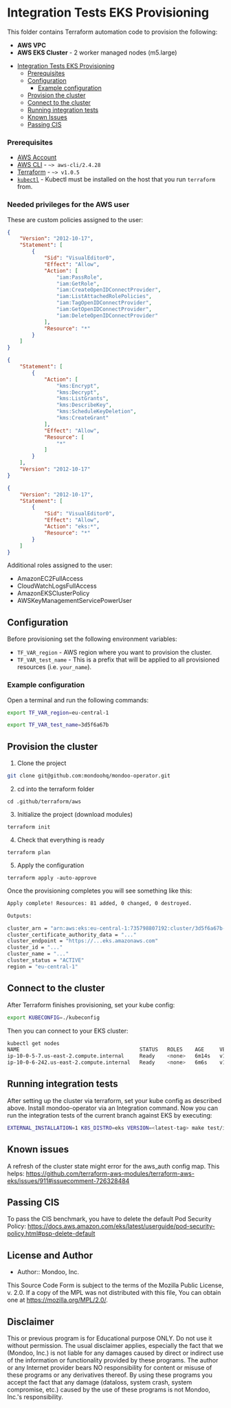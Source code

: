 # Integration Tests EKS Provisioning

This folder contains Terraform automation code to provision the following:

- **AWS VPC**
- **AWS EKS Cluster** - 2 worker managed nodes (m5.large)

<!-- @import "[TOC]" {cmd="toc" depthFrom=1 depthTo=6 orderedList=false} -->

<!-- code_chunk_output -->

- [Integration Tests EKS Provisioning](#integration-tests-eks-provisioning)
    - [Prerequisites](#prerequisites)
  - [Configuration](#configuration)
    - [Example configuration](#example-configuration)
  - [Provision the cluster](#provision-the-cluster)
  - [Connect to the cluster](#connect-to-the-cluster)
  - [Running integration tests](#running-integration-tests)
  - [Known Issues](#known-issues)
  - [Passing CIS](#passing-cis)

<!-- /code_chunk_output -->

### Prerequisites

- [AWS Account](https://aws.amazon.com/free/)
- [AWS CLI](https://docs.aws.amazon.com/cli/latest/userguide/install-cliv2.html) - `~> aws-cli/2.4.28`
- [Terraform](https://learn.hashicorp.com/tutorials/terraform/install-cli) - `~> v1.0.5`
- [`kubectl`]() - Kubectl must be installed on the host that you run `terraform` from.

### Needed privileges for the AWS user

These are custom policies assigned to the user:

```json
{
    "Version": "2012-10-17",
    "Statement": [
        {
            "Sid": "VisualEditor0",
            "Effect": "Allow",
            "Action": [
                "iam:PassRole",
                "iam:GetRole",
                "iam:CreateOpenIDConnectProvider",
                "iam:ListAttachedRolePolicies",
                "iam:TagOpenIDConnectProvider",
                "iam:GetOpenIDConnectProvider",
                "iam:DeleteOpenIDConnectProvider"
            ],
            "Resource": "*"
        }
    ]
}
```

```json
{
    "Statement": [
        {
            "Action": [
                "kms:Encrypt",
                "kms:Decrypt",
                "kms:ListGrants",
                "kms:DescribeKey",
                "kms:ScheduleKeyDeletion",
                "kms:CreateGrant"
            ],
            "Effect": "Allow",
            "Resource": [
                "*"
            ]
        }
    ],
    "Version": "2012-10-17"
}
```

```json
{
    "Version": "2012-10-17",
    "Statement": [
        {
            "Sid": "VisualEditor0",
            "Effect": "Allow",
            "Action": "eks:*",
            "Resource": "*"
        }
    ]
}
```

Additional roles assigned to the user:

- AmazonEC2FullAccess
- CloudWatchLogsFullAccess
- AmazonEKSClusterPolicy
- AWSKeyManagementServicePowerUser

## Configuration

Before provisioning set the following environment variables:

- `TF_VAR_region` - AWS region where you want to provision the cluster.
- `TF_VAR_test_name` - This is a prefix that will be applied to all provisioned resources (i.e. `your_name`).

### Example configuration 

Open a terminal and run the following commands:

```bash
export TF_VAR_region=eu-central-1

export TF_VAR_test_name=3d5f6a67b
```

## Provision the cluster

1. Clone the project
```bash title="Clone the project"
git clone git@github.com:mondoohq/mondoo-operator.git
```

2. cd into the terraform folder
```
cd .github/terraform/aws
```

3. Initialize the project (download modules)

```
terraform init
```

4. Check that everything is ready

```
terraform plan
```

5. Apply the configuration

```
terraform apply -auto-approve
```

Once the provisioning completes you will see something like this:

```bash
Apply complete! Resources: 81 added, 0 changed, 0 destroyed.

Outputs:

cluster_arn = "arn:aws:eks:eu-central-1:735798807192:cluster/3d5f6a67b-int-tests-bpke-cluster"
cluster_certificate_authority_data = "..."
cluster_endpoint = "https://...eks.amazonaws.com"
cluster_id = "..."
cluster_name = "..."
cluster_status = "ACTIVE"
region = "eu-central-1"

```

## Connect to the cluster

After Terraform finishes provisioning, set your kube config:
```bash
export KUBECONFIG=./kubeconfig
```

Then you can connect to your EKS cluster:

```bash
kubectl get nodes
NAME                                       STATUS   ROLES    AGE     VERSION
ip-10-0-5-7.us-east-2.compute.internal     Ready    <none>   6m14s   v1.21.5-eks-9017834
ip-10-0-6-242.us-east-2.compute.internal   Ready    <none>   6m6s    v1.21.5-eks-9017834
```

## Running integration tests

After setting up the cluster via terraform, set your kube config as described above.
Install mondoo-operator via an Integration command.
Now you can run the integration tests of the current branch against EKS by executing:
```bash
EXTERNAL_INSTALLATION=1 K8S_DISTRO=eks VERSION=<latest-tag> make test/integration
```

## Known issues

A refresh of the cluster state might error for the aws_auth config map.
This helps: https://github.com/terraform-aws-modules/terraform-aws-eks/issues/911#issuecomment-726328484

## Passing CIS

To pass the CIS benchmark, you have to delete the default Pod Security Policy:
https://docs.aws.amazon.com/eks/latest/userguide/pod-security-policy.html#psp-delete-default

## License and Author

* Author:: Mondoo, Inc.

This Source Code Form is subject to the terms of the Mozilla Public
License, v. 2.0. If a copy of the MPL was not distributed with this
file, You can obtain one at https://mozilla.org/MPL/2.0/.

## Disclaimer

This or previous program is for Educational purpose ONLY. Do not use it without permission. The usual disclaimer applies, especially the fact that we (Mondoo, Inc.) is not liable for any damages caused by direct or indirect use of the information or functionality provided by these programs. The author or any Internet provider bears NO responsibility for content or misuse of these programs or any derivatives thereof. By using these programs you accept the fact that any damage (dataloss, system crash, system compromise, etc.) caused by the use of these programs is not Mondoo, Inc.'s responsibility.





